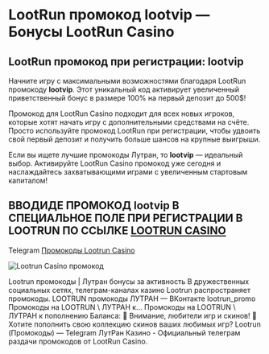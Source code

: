 # LootRun промокод lootvip — Бонусы LootRun Casino
## LootRun промокод при регистрации: lootvip
Начните игру с максимальными возможностями благодаря LootRun промокоду **lootvip**. Этот уникальный код активирует увеличенный приветственный бонус в размере 100% на первый депозит до 500$!

Промокод для LootRun Casino подходит для всех новых игроков, которые хотят начать игру с дополнительными средствами на счёте. Просто используйте промокод LootRun при регистрации, чтобы удвоить свой первый депозит и получить больше шансов на крупные выигрыши.

Если вы ищете лучшие промокоды Лутран, то **lootvip** — идеальный выбор. Активируйте LootRun Casino промокод уже сегодня и наслаждайтесь захватывающими играми с увеличенным стартовым капиталом!

## ВВОДИДЕ ПРОМОКОД lootvip В СПЕЦИАЛЬНОЕ ПОЛЕ ПРИ РЕГИСТРАЦИИ В LOOTRUN ПО ССЫЛКЕ [LOOTRUN CASINO](https://linkcasino.ru/lootvip)

Telegram [Промокоды Lootrun Casino](https://t.me/prlootrun)

![Lootrun Casino промокод](https://github.com/user-attachments/assets/e75bd6ce-43cd-4712-ac9e-0d93ef023b2c)


Lootrun промокоды | Лутран бонусы за активность
В дружественных социальных сетях, телеграм-каналах казино Lootrun распространяет промокоды.
LOOTRUN промокоды ЛУТРАН — ВКонтакте
lootrun_promo
Промокоды на LOOTRUN \ ЛУТРАН к...
Промокоды на LOOTRUN \ ЛУТРАН к пополнению Баланса: 🎉 Внимание, любители игр и скинов! 🎉 Хотите пополнить свою коллекцию скинов ваших любимых игр?
Lootrun (Промокоды) — Telegram
ЛутРан Казино - Официальный телеграм раздачи промокодов от LootRun Casino.
